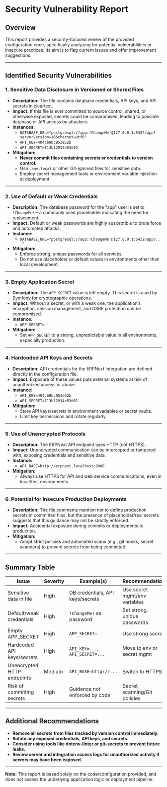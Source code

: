# Security Vulnerability Report

## Overview

This report provides a security-focused review of the provided configuration code, specifically analyzing for potential vulnerabilities or insecure practices. Its aim is to flag current issues and offer improvement suggestions.

---

## Identified Security Vulnerabilities

### 1. **Sensitive Data Disclosure in Versioned or Shared Files**
- **Description:** The file contains database credentials, API keys, and API secrets in cleartext.
- **Impact:** If this file is ever committed to source control, shared, or otherwise exposed, secrets could be compromised, leading to possible database or API access by attackers.
- **Instances:**
  - `DATABASE_URL="postgresql://app:!ChangeMe!@127.0.0.1:5432/app?serverVersion=16&charset=utf8"`
  - `API_KEY=404cb9bc953e52b`
  - `API_SECRET=113b12914e53d62`
- **Mitigation:**
  - **Never commit files containing secrets or credentials to version control.**
  - Use `.env.local` or other Git-ignored files for sensitive data.
  - Employ secret management tools or environment variable injection at deployment.

---

### 2. **Use of Default or Weak Credentials**
- **Description:** The database password for the "app" user is set to `!ChangeMe!`—a commonly used placeholder indicating the need for replacement.
- **Impact:** Default or weak passwords are highly susceptible to brute force and automated attacks.
- **Instance:** 
  - `DATABASE_URL="postgresql://app:!ChangeMe!@127.0.0.1:5432/app?..."`
- **Mitigation:**
  - Enforce strong, unique passwords for all services.
  - Do not use placeholder or default values in environments other than local development.

---

### 3. **Empty Application Secret**
- **Description:** The `APP_SECRET` value is left empty. This secret is used by Symfony for cryptographic operations.
- **Impact:** Without a secret, or with a weak one, the application’s encryption, session management, and CSRF protection can be compromised.
- **Instance:** 
  - `APP_SECRET=`
- **Mitigation:**
  - Set `APP_SECRET` to a strong, unpredictable value in all environments, especially production.

---

### 4. **Hardcoded API Keys and Secrets**
- **Description:** API credentials for the ERPNext integration are defined directly in the configuration file.
- **Impact:** Exposure of these values puts external systems at risk of unauthorized access or abuse.
- **Instance:** 
  - `API_KEY=404cb9bc953e52b`
  - `API_SECRET=113b12914e53d62`
- **Mitigation:**
  - Store API keys/secrets in environment variables or secret vaults.
  - Limit key permissions and rotate regularly.

---

### 5. **Use of Unencrypted Protocols**
- **Description:** The ERPNext API endpoint uses HTTP (not HTTPS).
- **Impact:** Unencrypted communication can be intercepted or tampered with, exposing credentials and sensitive data.
- **Instance:** 
  - `API_BASE=http://erpnext.localhost:8000`
- **Mitigation:**
  - Always use HTTPS for API and web service communications, even in local/test environments.

---

### 6. **Potential for Insecure Production Deployments**
- **Description:** The file comments mention not to define production secrets in committed files, but the presence of placeholder/real secrets suggests that this guidance may not be strictly enforced.
- **Impact:** Accidental exposure during commits or deployments to production.
- **Mitigation:**
  - Adopt strict policies and automated scans (e.g., git hooks, secret scanners) to prevent secrets from being committed.

---

## Summary Table

| Issue                               | Severity | Example(s)                                 | Recommendation                   |
|--------------------------------------|----------|---------------------------------------------|-----------------------------------|
| Sensitive data in file               | High     | DB credentials, API keys/secrets            | Use secret mgmt/env variables     |
| Default/weak credentials             | High     | `!ChangeMe!` as password                    | Set strong, unique passwords      |
| Empty APP_SECRET                     | High     | `APP_SECRET=`                               | Use strong secret                 |
| Hardcoded API keys/secrets           | High     | `API_KEY=...`, `API_SECRET=...`             | Move to env or secret mgmt        |
| Unencrypted HTTP endpoints           | Medium   | `API_BASE=http://...`                       | Switch to HTTPS                   |
| Risk of committing secrets           | High     | Guidance not enforced by code               | Secret scanning/Git policies      |


---

## Additional Recommendations

- **Remove all secrets from files tracked by version control immediately.**
- **Rotate any exposed credentials, API keys, and secrets.**
- **Consider using tools like [dotenv-linter](https://github.com/dotenv-linter/dotenv-linter) or [git-secrets](https://github.com/awslabs/git-secrets) to prevent future leaks.**
- **Review server and integration access logs for unauthorized activity if secrets may have been exposed.**

---

**Note:** This report is based solely on the code/configuration provided, and does not assess the underlying application logic or deployment pipeline.